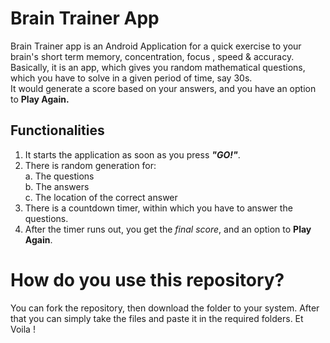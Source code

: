 # Brain Trainer App
Brain Trainer app is an Android Application for a quick exercise to your brain's short term memory, concentration, focus , speed & accuracy.<br>
Basically, it is an app, which gives you random mathematical questions, which you have to solve in a given period of time, say 30s. <br>
It would generate a score based on your answers, and you have an option to **Play Again.**

## Functionalities
1. It starts the application as soon as you press ***"GO!"***. <br>
2. There is random generation for: <br>
  a. The questions <br>
  b. The answers <br>
  c. The location of the correct answer <br>
3. There is a countdown timer, within which you have to answer the questions.
4. After the timer runs out, you get the *final score*, and an option to **Play Again**.

# How do you use this repository?
You can fork the repository, then download the folder to your system. After that you can simply take the files and paste it in the required folders. Et Voila !
